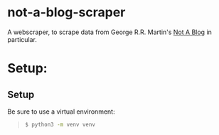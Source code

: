 # not-a-blog-scraper

A webscraper, to scrape data from George R.R. Martin's [Not A Blog](https://georgerrmartin.com/notablog/) in particular.

# Setup:

## Setup

Be sure to use a virtual environment:
> ```sh
> $ python3 -m venv venv
> ```
